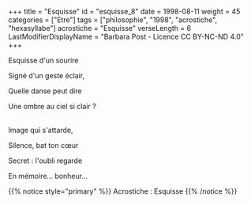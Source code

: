 +++
title = "Esquisse"
id = "esquisse_8"
date = 1998-08-11
weight = 45
categories = ["Etre"]
tags = ["philosophie", "1998", "acrostiche", "hexasyllabe"]
acrostiche = "Esquisse"
verseLength = 6
LastModifierDisplayName = "Barbara Post - Licence CC BY-NC-ND 4.0"
+++

Esquisse d'un sourire

Signé d'un geste éclair,

Quelle danse peut dire

Une ombre au ciel si clair ?

 \
Image qui s'attarde,

Silence, bat ton cœur

Secret : l'oubli regarde

En mémoire... bonheur...

{{% notice style="primary" %}}
Acrostiche : Esquisse
{{% /notice %}}
